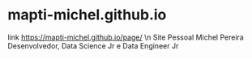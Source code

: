 # mapti-michel.github.io 
link https://mapti-michel.github.io/page/ \n
Site Pessoal Michel Pereira
Desenvolvedor, Data Science Jr e Data Engineer Jr
